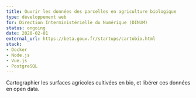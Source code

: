 ```yaml
---
title: Ouvrir les données des parcelles en agriculture biologique
type: développement web
for: Direction Interministérielle du Numérique (DINUM)
status: ongoing
date: 2020-02-01
external_url: https://beta.gouv.fr/startups/cartobio.html
stack:
- Docker
- Node.js
- Vue.js
- PostgreSQL
---
```


Cartographier les surfaces agricoles cultivées en bio, et libérer ces données en open data.
